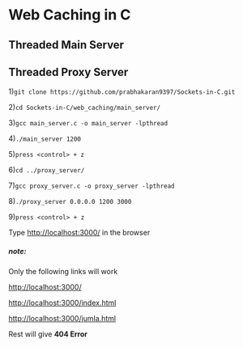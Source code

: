 # Web Caching in C
## Threaded Main Server
## Threaded Proxy Server

1)`git clone https://github.com/prabhakaran9397/Sockets-in-C.git`

2)`cd Sockets-in-C/web_caching/main_server/`

3)`gcc main_server.c -o main_server -lpthread`

4)`./main_server 1200`

5)`press <control> + z`

6)`cd ../proxy_server/`

7)`gcc proxy_server.c -o proxy_server -lpthread`

8)`./proxy_server 0.0.0.0 1200 3000`

9)`press <control> + z`

Type [http://localhost:3000/](http://localhost:3000/) in the browser

##### note: 
Only the following links will work

[http://localhost:3000/](http://localhost:3000/)

[http://localhost:3000/index.html](http://localhost:3000/index.html)

[http://localhost:3000/jumla.html](http://localhost:3000/jumla.html)

Rest will give <b>404 Error</b>

